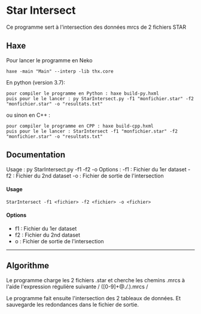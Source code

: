 # Star Intersect

Ce programme sert à l'intersection des données mrcs de 2 fichiers STAR 

## Haxe

Pour lancer le programme en Neko

	haxe -main "Main" --interp -lib thx.core

En python (version 3.7):

	pour compiler le programme en Python : haxe build-py.hxml
	puis pour le le lancer : py StarIntersect.py -f1 "monfichier.star" -f2 "monfichier.star" -o "resultats.txt"

ou sinon en C++ :

	pour compiler le programme en CPP : haxe build-cpp.hxml
	puis pour le le lancer : StarIntersect -f1 "monfichier.star" -f2 "monfichier.star" -o "resultats.txt"
	
## Documentation

 Usage : py StarIntersect.py -f1 <fichier> -f2 <fichier> -o <fichier>
 Options :
  -f1 <fichier> : Fichier du 1er dataset
  -f2 <fichier> : Fichier du 2nd dataset
  -o  <fichier> : Fichier de sortie de l'intersection

####	Usage
	StarIntersect -f1 <fichier> -f2 <fichier> -o <fichier>
####	Options
 - f1 <fichier> : Fichier du 1er dataset
 - f2 <fichier> : Fichier du 2nd dataset
 - o  <fichier> : Fichier de sortie de l'intersection

------------------------------

## Algorithme

Le programme charge les 2 fichiers .star et cherche les chemins .mrcs
à l'aide l'expression régulière suivante / ([0-9]+@.*\/.*)\.mrcs /

Le programme fait ensuite l'intersection des 2 tableaux de données.
Et sauvegarde les redondances dans le fichier de sortie.


	